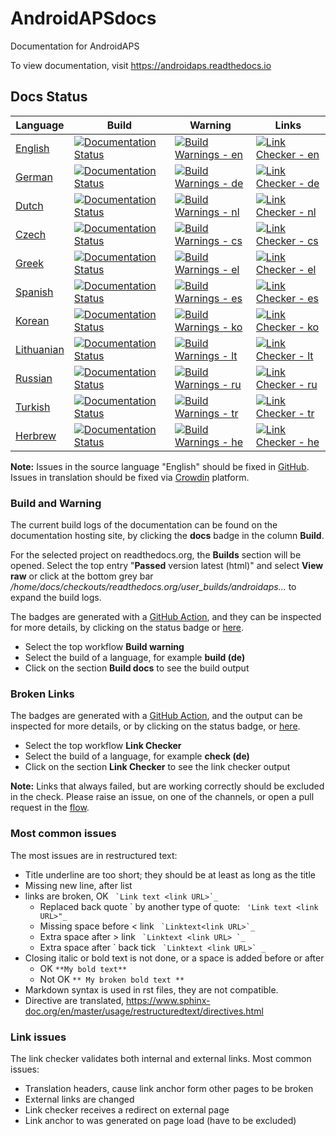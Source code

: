 # AndroidAPSdocs

Documentation for AndroidAPS

To view documentation, visit https://androidaps.readthedocs.io

## Docs Status

| Language | Build | Warning | Links |
| -------- | ----- | ------- | ----- |
| [English](https://androidaps.readthedocs.io/en/latest/)    | [![Documentation Status](https://readthedocs.org/projects/androidaps/badge/?version=latest)](https://readthedocs.org/projects/androidaps/builds/)       | [![Build Warnings - en](https://img.shields.io/endpoint?url=https://gist.githubusercontent.com/Andries-Smit/4d086495590ccb904468b66aecc48bdb/raw/AndroidAPSdocs_build_warnings_en_master.json)](../../actions?query=workflow%3A%22Build+Warnings%22) | [![Link Checker - en](https://img.shields.io/endpoint?url=https://gist.githubusercontent.com/Andries-Smit/fc7bdcb3bc52e1ae006b2435ac6001b4/raw/AndroidAPSdocs_broken_links_en_master.json)](../../actions?query=workflow%3A%22Link+Checker%22) |
| [German](https://androidaps.readthedocs.io/de/latest/)     | [![Documentation Status](https://readthedocs.org/projects/androidaps-de/badge/?version=latest)](https://readthedocs.org/projects/androidaps-de/builds/) | [![Build Warnings - de](https://img.shields.io/endpoint?url=https://gist.githubusercontent.com/Andries-Smit/4d086495590ccb904468b66aecc48bdb/raw/AndroidAPSdocs_build_warnings_de_master.json)](../../actions?query=workflow%3A%22Build+Warnings%22) | [![Link Checker - de](https://img.shields.io/endpoint?url=https://gist.githubusercontent.com/Andries-Smit/fc7bdcb3bc52e1ae006b2435ac6001b4/raw/AndroidAPSdocs_broken_links_de_master.json)](../../actions?query=workflow%3A%22Link+Checker%22) |
| [Dutch](https://androidaps.readthedocs.io/nl/latest/)      | [![Documentation Status](https://readthedocs.org/projects/androidaps-nl/badge/?version=latest)](https://readthedocs.org/projects/androidaps-nl/builds/) | [![Build Warnings - nl](https://img.shields.io/endpoint?url=https://gist.githubusercontent.com/Andries-Smit/4d086495590ccb904468b66aecc48bdb/raw/AndroidAPSdocs_build_warnings_nl_master.json)](../../actions?query=workflow%3A%22Build+Warnings%22) | [![Link Checker - nl](https://img.shields.io/endpoint?url=https://gist.githubusercontent.com/Andries-Smit/fc7bdcb3bc52e1ae006b2435ac6001b4/raw/AndroidAPSdocs_broken_links_nl_master.json)](../../actions?query=workflow%3A%22Link+Checker%22) |
| [Czech](https://androidaps.readthedocs.io/cs/latest/)      | [![Documentation Status](https://readthedocs.org/projects/androidaps-cs/badge/?version=latest)](https://readthedocs.org/projects/androidaps-cs/builds/) | [![Build Warnings - cs](https://img.shields.io/endpoint?url=https://gist.githubusercontent.com/Andries-Smit/4d086495590ccb904468b66aecc48bdb/raw/AndroidAPSdocs_build_warnings_cs_master.json)](../../actions?query=workflow%3A%22Build+Warnings%22) | [![Link Checker - cs](https://img.shields.io/endpoint?url=https://gist.githubusercontent.com/Andries-Smit/fc7bdcb3bc52e1ae006b2435ac6001b4/raw/AndroidAPSdocs_broken_links_cs_master.json)](../../actions?query=workflow%3A%22Link+Checker%22) |
| [Greek](https://androidaps.readthedocs.io/el/latest/)      | [![Documentation Status](https://readthedocs.org/projects/androidaps-el/badge/?version=latest)](https://readthedocs.org/projects/androidaps-el/builds/) | [![Build Warnings - el](https://img.shields.io/endpoint?url=https://gist.githubusercontent.com/Andries-Smit/4d086495590ccb904468b66aecc48bdb/raw/AndroidAPSdocs_build_warnings_el_master.json)](../../actions?query=workflow%3A%22Build+Warnings%22) | [![Link Checker - el](https://img.shields.io/endpoint?url=https://gist.githubusercontent.com/Andries-Smit/fc7bdcb3bc52e1ae006b2435ac6001b4/raw/AndroidAPSdocs_broken_links_el_master.json)](../../actions?query=workflow%3A%22Link+Checker%22) |
| [Spanish](https://androidaps.readthedocs.io/es/latest/)    | [![Documentation Status](https://readthedocs.org/projects/androidaps-es/badge/?version=latest)](https://readthedocs.org/projects/androidaps-es/builds/) | [![Build Warnings - es](https://img.shields.io/endpoint?url=https://gist.githubusercontent.com/Andries-Smit/4d086495590ccb904468b66aecc48bdb/raw/AndroidAPSdocs_build_warnings_es_master.json)](../../actions?query=workflow%3A%22Build+Warnings%22) | [![Link Checker - es](https://img.shields.io/endpoint?url=https://gist.githubusercontent.com/Andries-Smit/fc7bdcb3bc52e1ae006b2435ac6001b4/raw/AndroidAPSdocs_broken_links_es_master.json)](../../actions?query=workflow%3A%22Link+Checker%22) |
| [Korean](https://androidaps.readthedocs.io/ko/latest/)     | [![Documentation Status](https://readthedocs.org/projects/androidaps-ko/badge/?version=latest)](https://readthedocs.org/projects/androidaps-ko/builds/) | [![Build Warnings - ko](https://img.shields.io/endpoint?url=https://gist.githubusercontent.com/Andries-Smit/4d086495590ccb904468b66aecc48bdb/raw/AndroidAPSdocs_build_warnings_ko_master.json)](../../actions?query=workflow%3A%22Build+Warnings%22) | [![Link Checker - ko](https://img.shields.io/endpoint?url=https://gist.githubusercontent.com/Andries-Smit/fc7bdcb3bc52e1ae006b2435ac6001b4/raw/AndroidAPSdocs_broken_links_ko_master.json)](../../actions?query=workflow%3A%22Link+Checker%22) |
| [Lithuanian](https://androidaps.readthedocs.io/lt/latest/) | [![Documentation Status](https://readthedocs.org/projects/androidaps-lt/badge/?version=latest)](https://readthedocs.org/projects/androidaps-lt/builds/) | [![Build Warnings - lt](https://img.shields.io/endpoint?url=https://gist.githubusercontent.com/Andries-Smit/4d086495590ccb904468b66aecc48bdb/raw/AndroidAPSdocs_build_warnings_lt_master.json)](../../actions?query=workflow%3A%22Build+Warnings%22) | [![Link Checker - lt](https://img.shields.io/endpoint?url=https://gist.githubusercontent.com/Andries-Smit/fc7bdcb3bc52e1ae006b2435ac6001b4/raw/AndroidAPSdocs_broken_links_lt_master.json)](../../actions?query=workflow%3A%22Link+Checker%22) |
| [Russian](https://androidaps.readthedocs.io/ru/latest/)    | [![Documentation Status](https://readthedocs.org/projects/androidaps-ru/badge/?version=latest)](https://readthedocs.org/projects/androidaps-ru/builds/) | [![Build Warnings - ru](https://img.shields.io/endpoint?url=https://gist.githubusercontent.com/Andries-Smit/4d086495590ccb904468b66aecc48bdb/raw/AndroidAPSdocs_build_warnings_ru_master.json)](../../actions?query=workflow%3A%22Build+Warnings%22) | [![Link Checker - ru](https://img.shields.io/endpoint?url=https://gist.githubusercontent.com/Andries-Smit/fc7bdcb3bc52e1ae006b2435ac6001b4/raw/AndroidAPSdocs_broken_links_ru_master.json)](../../actions?query=workflow%3A%22Link+Checker%22) |
| [Turkish](https://androidaps.readthedocs.io/tr/latest/)    | [![Documentation Status](https://readthedocs.org/projects/androidaps-tr/badge/?version=latest)](https://readthedocs.org/projects/androidaps-tr/builds/) | [![Build Warnings - tr](https://img.shields.io/endpoint?url=https://gist.githubusercontent.com/Andries-Smit/4d086495590ccb904468b66aecc48bdb/raw/AndroidAPSdocs_build_warnings_tr_master.json)](../../actions?query=workflow%3A%22Build+Warnings%22) | [![Link Checker - tr](https://img.shields.io/endpoint?url=https://gist.githubusercontent.com/Andries-Smit/fc7bdcb3bc52e1ae006b2435ac6001b4/raw/AndroidAPSdocs_broken_links_tr_master.json)](../../actions?query=workflow%3A%22Link+Checker%22) |
| [Herbrew](https://androidaps.readthedocs.io/he/latest/)    | [![Documentation Status](https://readthedocs.org/projects/androidaps-he/badge/?version=latest)](https://readthedocs.org/projects/androidaps-he/builds/) | [![Build Warnings - he](https://img.shields.io/endpoint?url=https://gist.githubusercontent.com/Andries-Smit/4d086495590ccb904468b66aecc48bdb/raw/AndroidAPSdocs_build_warnings_he_master.json)](../../actions?query=workflow%3A%22Build+Warnings%22) | [![Link Checker - he](https://img.shields.io/endpoint?url=https://gist.githubusercontent.com/Andries-Smit/fc7bdcb3bc52e1ae006b2435ac6001b4/raw/AndroidAPSdocs_broken_links_he_master.json)](../../actions?query=workflow%3A%22Link+Checker%22) |


**Note:** Issues in the source language "English" should be fixed in [GitHub](https://github.com/openaps/AndroidAPSdocs). Issues in translation should be fixed via [Crowdin](https://crowdin.com/project/androidapsdocs) platform.

### Build and Warning

The current build logs of the documentation can be found on the documentation hosting site, by clicking the **docs** badge in the column **Build**.  

For the selected project on readthedocs.org, the **Builds** section will be opened.
Select the top entry "**Passed** version latest (html)" and select **View raw** or click at the bottom grey bar */home/docs/checkouts/readthedocs.org/user_builds/androidaps...* to expand the build logs.

The badges are generated with a [GitHub Action](../../actions), and they can be inspected for more details, by clicking on the status badge or [here](../../actions/workflows/build-warnings.yml).

* Select the top workflow **Build warning**
* Select the build of a language, for example **build (de)**
* Click on the section **Build docs** to see the build output

### Broken Links

The badges are generated with a [GitHub Action](../../actions), and the output can be inspected for more details, or by clicking on the status badge, or [here](../../actions/workflows/link-checker.yml).

* Select the top workflow **Link Checker**
* Select the build of a language, for example **check (de)**
* Click on the section **Link Checker** to see the link checker output

**Note:** Links that always failed, but are working correctly should be excluded in the check. Please raise an issue, on one of the channels, or open a pull request in the [flow](https://github.com/openaps/AndroidAPSdocs/.github/workflows/link-checker.yml#L56).

### Most common issues

The most issues are in restructured text:

- Title underline are too short; they should be at least as long as the title
- Missing new line, after list
- links are broken, OK `` `Link text <link URL>`_``
  - Replaced back quote \` by another type of quote: `` 'Link text <link URL>"_``
  - Missing space before < link  `` `Linktext<link URL>`_``
  - Extra space after > link  `` `Linktext <link URL> `_``
  - Extra space after \` back tick  `` `Linktext <link URL>` _``
- Closing italic or bold text is not done, or a space is added before or after
    - OK `**My bold text**`
    - Not OK `** My broken bold text **`
- Markdown syntax  is used in rst files, they are not compatible.
- Directive are translated, https://www.sphinx-doc.org/en/master/usage/restructuredtext/directives.html

### Link issues

The link checker validates both internal and external links. Most common issues:

- Translation headers, cause link anchor form other pages to be broken
- External links are changed
- Link checker receives a redirect on external page
- Link anchor to was generated on page load (have to be excluded)
